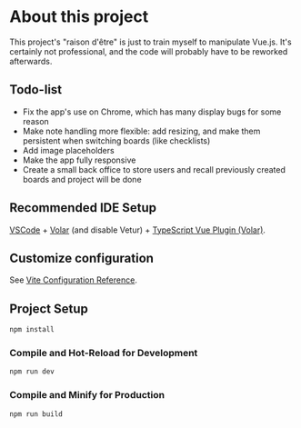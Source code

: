 # About this project

This project's "raison d'être" is just to train myself to manipulate Vue.js. It's certainly not professional, and the code will probably have to be reworked afterwards.

## Todo-list

- Fix the app's use on Chrome, which has many display bugs for some reason
- Make note handling more flexible: add resizing, and make them persistent when switching boards (like checklists)
- Add image placeholders
- Make the app fully responsive
- Create a small back office to store users and recall previously created boards and project will be done 

## Recommended IDE Setup

[VSCode](https://code.visualstudio.com/) + [Volar](https://marketplace.visualstudio.com/items?itemName=Vue.volar) (and disable Vetur) + [TypeScript Vue Plugin (Volar)](https://marketplace.visualstudio.com/items?itemName=Vue.vscode-typescript-vue-plugin).

## Customize configuration

See [Vite Configuration Reference](https://vitejs.dev/config/).

## Project Setup

```sh
npm install
```

### Compile and Hot-Reload for Development

```sh
npm run dev
```

### Compile and Minify for Production

```sh
npm run build
```
